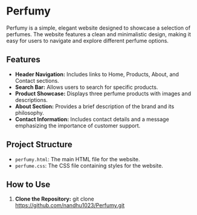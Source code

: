  # Perfumy

Perfumy is a simple, elegant website designed to showcase a selection of perfumes. The website features a clean and minimalistic design, making it easy for users to navigate and explore different perfume options.

## Features

- **Header Navigation:** Includes links to Home, Products, About, and Contact sections.
- **Search Bar:** Allows users to search for specific products.
- **Product Showcase:** Displays three perfume products with images and descriptions.
- **About Section:** Provides a brief description of the brand and its philosophy.
- **Contact Information:** Includes contact details and a message emphasizing the importance of customer support.

## Project Structure

- `perfumy.html`: The main HTML file for the website.
- `perfume.css`: The CSS file containing styles for the website.

## How to Use

1. **Clone the Repository:**
       git clone https://github.com/nandhu1023/Perfumy.git
